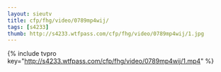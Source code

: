 ```yaml
--- 
layout: sieutv
title: cfp/fhg/video/0789mp4wij/
tags: [s4233]
thumb: http://s4233.wtfpass.com/cfp/fhg/video/0789mp4wij/1.jpg
---
```

{% include tvpro key="http://s4233.wtfpass.com/cfp/fhg/video/0789mp4wij/1.mp4" %} 
